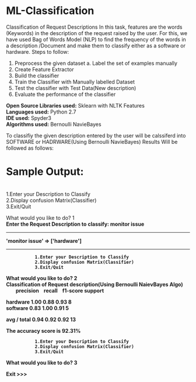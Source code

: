 # ML-Classification
Classification of Request Descriptions 
In this task, features are the words (Keywords) in the description of the request raised by the user. For this, we have used Bag of Words Model (NLP) to find the frequency of the words in a description /Document and make them to classify either as a software or hardware.
Steps to follow:
1.	Preprocess the given dataset 
    a.	Label the set of examples manually 
2.	Create Feature Extractor 
3.	Build the classifier 
4.	Train the Classifier with Manually labelled Dataset
5.	Test the classifier with Test Data(New description)
6.	Evaluate the performance of the classifier 

<b>Open Source Libraries used:</b> Sklearn with NLTK Features <br>
<b>Languages used:</b> Python 2.7 <br>
<b>IDE used:</b> Spyder3 <br>
<b>Algorithms used:</b> Bernoulli NavieBayes <br>

To classifiy the given description entered by the user will be calssiferd into SOFTWARE or HADRWARE(Using Bernoulli NavieBayes)
Results Will be followed as follows:

<h1>Sample Output:</h1><br>
               1.Enter your Description to Classify <br>
               2.Display confusion Matrix(Classifier) <br>
               3.Exit/Quit <br>
               
What would you like to do? 1 <br>
<b>Enter the Request Description to classify: monitor issue<b>
*********************************
'monitor issue' => ['hardware']
*********************************

               1.Enter your Description to Classify
               2.Display confusion Matrix(Classifier)
               3.Exit/Quit
               
What would you like to do? 2 <br>
Classification of Request description(Using Bernoulli NaievBayes Algo)<br>
             	&nbsp;&nbsp;&nbsp;&nbsp;&nbsp;&nbsp;&nbsp;&nbsp;precision&nbsp;&nbsp;&nbsp;&nbsp;recall&nbsp;&nbsp;&nbsp;&nbsp;f1-score   support<br>

   hardware       1.00      0.88      0.93         8 <br>
   software       0.83      1.00      0.91         5 <br>

avg / total       0.94      0.92      0.92        13 <br>

The accuracy score is 92.31%

               1.Enter your Description to Classify
               2.Display confusion Matrix(Classifier)
               3.Exit/Quit
               
What would you like to do? 3

Exit >>>


